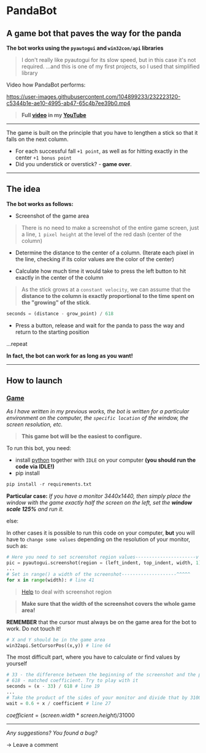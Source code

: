 # PandaBot

## A game bot that paves the way for the panda

**The bot works using the `pyautogui` and `win32con/api` libraries**
>I don't really like pyautogui for its slow speed, but in this case it's not required.
>...and this is one of my first projects, so I used that simplified library

Video how PandaBot performs:

https://user-images.githubusercontent.com/104899233/232223120-c5344b1e-ae10-4995-ab47-65c4b7ee39b0.mp4

> **Full [video](https://www.youtube.com/watch?v=MLeEA3e4K_A&ab_channel=KroSheChKa) in my [YouTube](https://www.youtube.com/@kroshechka)**
----

The game is built on the principle that you have to lengthen a stick so that it falls on the next column.

- For each successful fall `+1 point`, as well as for hitting exactly in the center `+1 bonus point`
- Did you understick or overstick? - **game over**.

---

## The idea
**The bot works as follows:**
- Screenshot of the game area
> There is no need to make a screenshot of the entire game screen, just a line, `1 pixel height` at the level of the red dash (center of the column)
- Determine the distance to the center of a column. (Iterate each pixel in the line, checking if its color values are the color of the center)

- Calculate how much time it would take to press the left button to hit exactly in the center of the column
> As the stick grows at a `constant velocity`, we can assume that the **distance to the column is exactly proportional to the time spent on the "growing" of the stick**.

```python
seconds = (distance - grow_point) / 618
```
- Press a button, release and wait for the panda to pass the way and return to the starting position

...repeat

**In fact, the bot can work for as long as you want!**

---

## How to launch

### [Game](https://vk.com/app8025526)

*As I have written in my previous works, the bot is written for a particular environment on the computer, the `specific location` of the window, the screen resolution, etc.*

> **This game bot will be the easiest to configure.**

To run this bot, you need:

- install [python](https://www.python.org/downloads/) together with `IDLE` on your computer **(you should run the code via IDLE!)**
- pip install
```python
pip install -r requirements.txt
```

**Particular case:** *If you have a monitor 3440x1440, then simply place the window with the game exactly half the screen on the left, set the **window scale 125%** and run it.*

else:

In other cases it is possible to run this code on your computer, **but** you will have to `change some values` depending on the resolution of your monitor, such as:

```python
# Here you need to set screenshot region values----------------------v height
pic = pyautogui.screenshot(region = (left_indent, top_indent, width, 1)) # line 38
...
# Set in range() a width of the screenshot--------------------^^^^^
for x in range(width): # line 41
```
> [Help](https://pyautogui.readthedocs.io/en/latest/screenshot.html) to deal with screenshot region

>**Make sure that the width of the screenshot covers the whole game area!**

**REMEMBER** that the cursor must always be on the game area for the bot to work. Do not touch it!
```python
# X and Y should be in the game area
win32api.SetCursorPos((x,y)) # line 64
```

The most difficult part, where you have to calculate or find values by yourself
```python
# 33 - the difference between the beginning of the screenshot and the point of growth of the stick
# 618 - matched coefficient. Try to play with it
seconds = (x - 33) / 618 # line 19
...
# Take the product of the sides of your monitor and divide that by 31000. Replace 160 with the result
wait = 0.6 + x / coefficient # line 27
```
$coefficient = (screen.width * screen.height) / 31000$

----

*Any suggestions? You found a bug?*

-> Leave a comment
